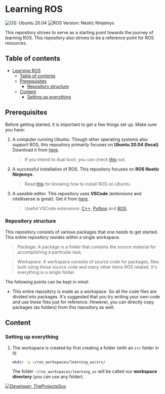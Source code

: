 # Learning ROS

![OS: Ubuntu 20.04][os-tag] ![ROS Version: Neotic Ninjemys][rosversion-tag]

This repository strives to serve as a starting point towards the journey of learning ROS. This repository also strives to be a reference point for ROS resources.

## Table of contents

- [Learning ROS](#learning-ros)
    - [Table of contents](#table-of-contents)
    - [Prerequisites](#prerequisites)
        - [Repository structure](#repository-structure)
    - [Content](#content)
        - [Setting up everything](#setting-up-everything)

## Prerequisites

Before getting started, it is important to get a few things set up. Make sure you have:

1. A computer running Ubuntu. Though other operating systems also support ROS, this repository primarily focuses on **Ubuntu 20.04 (focal)**. Download it from [here][ubuntu-download].
    > If you intend to dual boot, you can check [this][ubuntu-dualboot] out.
2. A successful installation of ROS. This repository focuses on **ROS Noetic Ninjemys**.
    > Read [this][ros-installation] for knowing how to install ROS on Ubuntu.
3. A useable editor. This repository uses **VSCode** (extensions and intellisense is great). Get it from [here][vscode-website].
    > Useful VSCode extensions: [C++][vscode-ext-cpp], [Python][vscode-ext-python] and [ROS][vscode-ext-ros].

### Repository structure

This repository consists of various packages that one needs to get started. This entire repository resides within a single workspace.

> _Package_: A package is a folder that contains the source material for accomplishing a particular task.

> _Workspace_: A workspace consists of source code for packages, files built using those source code and many other items ROS related. It's everything in a single folder.

The following points can be kept in mind:

- This entire repository is made as a workspace. So all the code files are divided into packages. It's suggested that you try writing your own code and use these files just for reference. However, you can directly copy packages (as folders) from this repository as well.

## Content

### Setting up everything

1. The workspace is created by first creating a folder (with an `src` folder in it)

    ```bash
    mkdir -p ~/ros_workspaces/learning_ws/src/
    ```

    The folder `~/ros_workspaces/learning_ws` will be called our **workspace directory** (you can use any folder).

[![Developer: TheProjectsGuy][dev-shield]][dev-link]

[dev-shield]: https://img.shields.io/badge/Developer-TheProjectsGuy-00bbd8
[dev-link]: https://github.com/TheProjectsGuy
[os-tag]: https://img.shields.io/badge/Operating%20System-Ubuntu%2020.04%20(focal)-orange
[rosversion-tag]: https://img.shields.io/badge/ROS%20Release-Noetic%20Ninjemys-blue
[ros-installation]: http://wiki.ros.org/noetic/Installation
[ubuntu-download]: https://ubuntu.com/download/desktop
[ubuntu-dualboot]: https://www.tecmint.com/install-ubuntu-alongside-with-windows-dual-boot/
[vscode-website]: https://code.visualstudio.com/
[vscode-ext-cpp]: https://marketplace.visualstudio.com/items?itemName=ms-vscode.cpptools
[vscode-ext-python]: https://marketplace.visualstudio.com/items?itemName=ms-python.python
[vscode-ext-ros]: https://marketplace.visualstudio.com/items?itemName=ms-iot.vscode-ros
